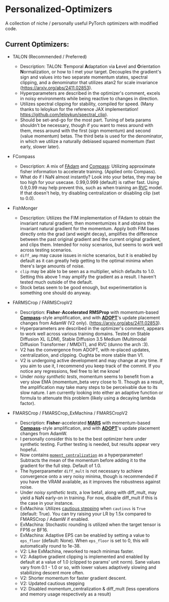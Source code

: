 # Personalized-Optimizers
A collection of niche / personally useful PyTorch optimizers with modified code.

## Current Optimizers:

* TALON (Recommended / Preferred)
  - Description: TALON: **T**emporal **A**daptation via **L**evel and **O**rientation **N**ormalization, or how to I met your target. Decouples the gradient's sign and values into two separate momentum states, spectral clipping, and a denominator that utilizes atan2 for scale invariance (https://arxiv.org/abs/2411.02853).
  - Hyperparameters are described in the optimizer's comment, excels in noisy environments while being reactive to changes in direction.
  - Utilizes spectral clipping for stability, compiled for speed. (Many thanks to leloykun for the reference JAX implementation! https://github.com/leloykun/spectral_clip).
  - Should be set-and-go for the most part. Tuning of beta params shouldn't be necessary, though if you want to mess around with them, mess around with the first (sign momentum) and second (value momentum) betas. The third beta is used for the denominator, in which we utilize a naturally debiased squared momentum (fast early, slower later).

* FCompass
  - Description: A mix of [FAdam](https://github.com/lessw2020/FAdam_PyTorch/blob/main/fadam.py) and [Compass](https://github.com/lodestone-rock/compass_optimizer/blob/main/compass.py): Utilizing approximate fisher information to accelerate training. (Applied onto Compass).
  - What do if I NaN almost instantly? Look into your betas, they may be too high for your usecase. 0.99,0.999 (default) is rather fast. Using 0.9,0.99 may help prevent this, such as when training an [RVC](https://github.com/RVC-Project/Retrieval-based-Voice-Conversion-WebUI) model. If that doesn't help, try disabling centralization or disabling clip (set to 0.0).

* FishMonger
  - Description: Utilizes the FIM implementation of FAdam to obtain the invariant natural gradient, then momentumizes it and obtains the invariant natural gradient for the momentum. Apply both FIM bases directly onto the grad (and weight decay), amplifies the difference between the past original gradient and the current original gradient, and clips them. Intended for noisy scenarios, but seems to work well across testing scenarios.
  - `diff_amp` may cause issues in niche scenarios, but it is enabled by default as it can greatly help getting to the optimal minima when there's large amounts of noise.
  - `clip` may be able to be seen as a multiplier, which defaults to 1.0. Setting this above 1 may amplify the gradient as a result. I haven't tested much outside of the default.
  - Stock betas seem to be good enough, but experimentation is something one should do anyway.

* FARMSCrop / FARMSCropV2
  - Description: **Fisher**-**Accelerated** **RMSProp** with momentum-based **[Compass](https://github.com/lodestone-rock/compass_optimizer)**-style amplification, and with **[ADOPT](https://github.com/iShohei220/adopt)**'s update placement changes from AdamW (V2 only). (https://arxiv.org/abs/2411.02853).
  - Hyperparameters are described in the optimizer's comment, appears to work well across various training domains. Tested on Stable Diffusion XL (LDM), Stable Diffusion 3.5 Medium (Multimodal Diffusion Transformer / MMDiT), and RVC (dunno the arch :3).
  - V2 has the convergence from ADOPT, with re-placed updates, centralization, and clipping. Oughta be more stable than V1.
  - V2 is undergoing active development and may change at any time. If you aim to use it, I recommend you keep track of the commit. If you notice any regressions, feel free to let me know!
  - Under *noisy synthetic tests*, momentum seems to benefit from a very slow EMA (momentum_beta very close to 1). Though as a result, the amplification may take many steps to be perceivable due to its slow nature. I am currently looking into either an adaptive function or formula to attenuate this problem (likely using a decaying lambda factor).

* FMARSCrop / FMARSCrop_ExMachina / FMARSCropV2
  - Description: **Fisher**-accelerated **[MARS](https://arxiv.org/abs/2411.10438)** with momentum-based **[Compass](https://github.com/lodestone-rock/compass_optimizer)**-style amplification, and with **[ADOPT](https://github.com/iShohei220/adopt)**'s update placement changes from AdamW.
  - I personally consider this to be the best optimizer here under synthetic testing. Further testing is needed, but results appear very hopeful.
  - Now contains [`moment_centralization`](https://arxiv.org/abs/2207.09066) as a hyperparameter! Subtracts the mean of the momentum before adding it to the gradient for the full step. Default of 1.0.
  - The hyperparameter `diff_mult` is not necessary to achieve convergence onto a very noisy minima, though is recommended if you have the VRAM available, as it improves the robustness against noise.
  - Under *noisy synthetic tests*, a low beta1, along with diff_mult, may yield a NaN early-on in training. For now, disable diff_mult if this is the case in your instance.
  - ExMachina: Utilizes [cautious stepping](https://arxiv.org/abs/2411.16085) when `cautious` is `True` (default: True). You can try raising your LR by 1.5x compared to FMARSCrop / AdamW if enabled.
  - ExMachina: Stochastic rounding is utilized when the target tensor is FP16 or BF16.
  - ExMachina: Adaptive EPS can be enabled by setting a value to `eps_floor` (default: None). When `eps_floor` is set to 0, this will automatically round to 1e-38.
  - V2: Like ExMachina, reworked to reach minimas faster.
  - V2: Adaptive gradient clipping is implemented and enabled by default at a value of 1.0 (clipped to params' unit norm). Sane values vary from 0.1 - 1.0 or so, with lower values adaptively slowing and stabilizing descent more often.
  - V2: Shorter momentum for faster gradient descent.
  - V2: Updated cautious stepping
  - V2: Disabled momentum_centralization & diff_mult (less operations and memory usage respectively as a result)
